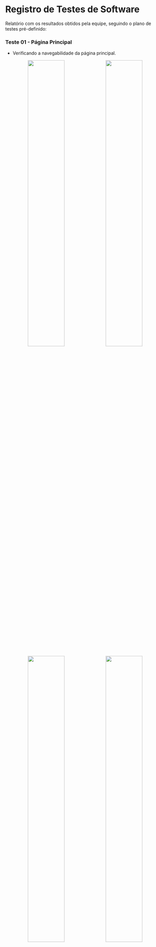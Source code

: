 # Registro de Testes de Software

<p>Relatório com os resultados obtidos pela equipe, seguindo o plano de testes pré-definido:</p>

### Teste 01 - Página Principal

* Verificando a navegabilidade da página principal.

<div align = center>
  <img src= "https://user-images.githubusercontent.com/108690900/203115968-261f6586-ad8d-4a58-a784-4561fa7d7f32.png" width=48%>
  <img src= "https://user-images.githubusercontent.com/108690900/203119888-0c764312-610a-4d59-9a6f-204a16be7677.png" width=48%>
  <img src= "https://user-images.githubusercontent.com/108690900/203119907-1e4b4754-f01d-4f93-9e5a-aed29a9ffbb9.png" width=48%>
  <img src= "https://user-images.githubusercontent.com/108690900/203119924-cbaa458a-d346-422c-9153-adbe10707fa9.png" width=48%>
</div>

### Teste 02 - Formulário com Informações

* Testar se o formulário recebe os dados corretamente para usá-los no verificador de senhas.

<div align = center>
  <img src= "#" width=48%>
  <img src= "#" width=48%>
</div>

### Teste 03 - Avaliação de Senhas

* Testar se o avaliador de senhas funciona corretamente.

#### Caso de senha fraca que não atende os requisitos.

<img src= "https://user-images.githubusercontent.com/108690900/203124641-b40e76da-5de1-460c-8900-069678dd05d0.png" width=80%>

#### Caso de senha forte que atende todos os requisitos.

<img src= "https://user-images.githubusercontent.com/108690900/203125151-a7f3c8ce-5761-45a7-9b50-682a7caa5b07.png" width=80%>

